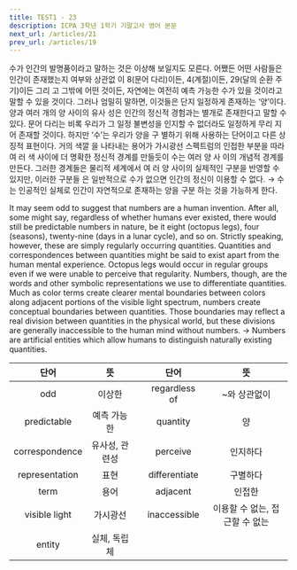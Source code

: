 ```yaml
---
title: TEST1 - 23
description: ICPA 3학년 1학기 기말고사 영어 본문
next_url: /articles/21
prev_url: /articles/19
---
```


수가 인간의 발명품이라고 말하는 것은 이상해 보일지도 모른다. 어쨌든 어떤 사람들은 인간이 존재했는지 여부와 상관없 이 8(문어 다리)이든, 4(계절)이든, 29(달의 순환 주기)이든 그리 고 그밖에 어떤 것이든, 자연에는 여전히 예측 가능한 수가 있을 것이라고 말할 수 있을 것이다. 그러나 엄밀히 말하면, 이것들은 단지 일정하게 존재하는 ‘양’이다. 양과 여러 개의 양 사이의 유사 성은 인간의 정신적 경험과는 별개로 존재한다고 말할 수 있다. 문어 다리는 비록 우리가 그 일정 불변성을 인지할 수 없더라도 일정하게 무리 지어 존재할 것이다. 하지만 ‘수’는 우리가 양을 구 별하기 위해 사용하는 단어이고 다른 상징적 표현이다. 거의 색깔 을 나타내는 용어가 가시광선 스펙트럼의 인접한 부분을 따라 여 러 색 사이에 더 명확한 정신적 경계를 만들듯이 수는 여러 양 사 이의 개념적 경계를 만든다. 그러한 경계들은 물리적 세계에서 여 러 양 사이의 실제적인 구분을 반영할 수 있지만, 이러한 구분들 은 일반적으로 수가 없으면 인간의 정신이 이용할 수 없다. → 수는 인공적인 실체로 인간이 자연적으로 존재하는 양을 구분 하는 것을 가능하게 한다.

It may seem odd to suggest that numbers are a human invention. After all, some might say, regardless of whether humans ever existed, there would still be predictable numbers in nature, be it eight (octopus legs), four (seasons), twenty-nine (days in a lunar cycle), and so on. Strictly speaking, however, these are simply regularly occurring quantities. Quantities and correspondences between quantities might be said to exist apart from the human mental experience. Octopus legs would occur in regular groups even if we were unable to perceive that regularity. Numbers, though, are the words and other symbolic representations we use to differentiate quantities. Much as color terms create clearer mental boundaries between colors along adjacent portions of the visible light spectrum, numbers create conceptual boundaries between quantities. Those boundaries may reflect a real division between quantities in the physical world, but these divisions are generally inaccessible to the human mind without numbers. -> Numbers are artificial entities which allow humans to distinguish naturally existing quantities.

|단어|뜻| |단어|뜻|
|:--------------:|:------------------------------:|-|:--------------:|:------------------------------:|
|odd|이상한||regardless of|~와 상관없이|
|predictable|예측 가능한||quantity|양|
|correspondence|유사성, 관련성||perceive|인지하다|
|representation|표현||differentiate|구별하다|
|term|용어||adjacent|인접한|
|visible light|가시광선||inaccessible|이용할 수 없는, 접근할 수 없는|
|entity|실체, 독립체||||
